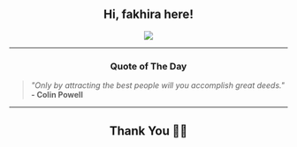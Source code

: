 <h2 align="center"> Hi, fakhira here!</h2>

<p align="center">
<a href="https://github.com/fakhiralkda" alt="github streak"><img src="https://dvst-streak.herokuapp.com/?user=fakhiralkda&theme=tokyonight&fire=DD472C"></a>
</p>

<hr>
<h3 align="center">Quote of The Day</h3>
<p align="center">
<blockquote>
<i>"Only by attracting the best people will you accomplish great deeds."</i>
<br>
<b>- Colin Powell</b>
</blockquote>
</p>


<hr>
<h2 align="center">Thank You 🙏🏼</h2>
